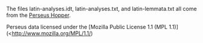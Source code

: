 The files latin-analyses.idt, latin-analyses.txt, and latin-lemmata.txt all come from the [Perseus Hopper](sourceforge.net/projects/perseus-hopper).

Perseus data licensed under the [Mozilla Public License 1.1 (MPL 1.1)](<http://www.mozilla.org/MPL/1.1/)
